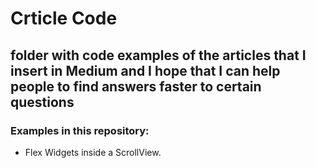 # Crticle Code


## folder with code examples of the articles that I insert in Medium and I hope that I can help people to find answers faster to certain questions

### Examples in this repository: 

* Flex Widgets inside a ScrollView.
